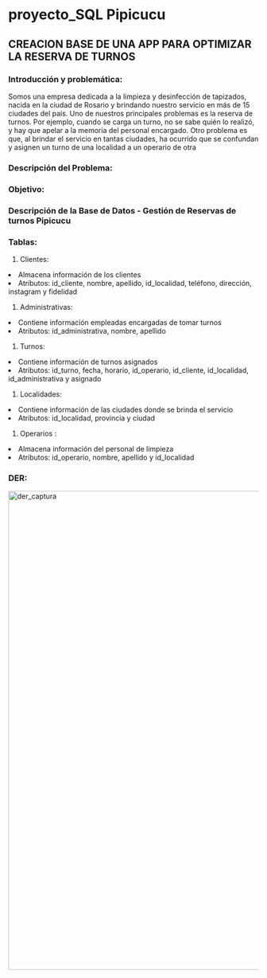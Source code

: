 # proyecto_SQL Pipicucu
<h2>CREACION BASE DE UNA APP PARA OPTIMIZAR LA RESERVA DE TURNOS </h2>

<h3>Introducción y problemática:</h3>
 Somos una empresa dedicada a la limpieza y desinfección de tapizados, nacida en la ciudad de Rosario y brindando nuestro servicio en más de 15 ciudades del país. Uno de nuestros principales problemas es la reserva de turnos. Por ejemplo, cuando se carga un turno, no se sabe quién lo realizó, y hay que apelar a la memoria del personal encargado. Otro problema es que, al brindar el servicio en tantas ciudades, ha ocurrido que se confundan y asignen un turno de una localidad a un operario de otra

 <h3>Descripción del Problema: </h3>


 <h3>Objetivo:</h3>  

 <h3>Descripción de la Base de Datos - Gestión de Reservas de turnos Pipicucu </h3>


 <h3>Tablas:</h3>
<ol>
    <li>Clientes:  
</ol>    
       <li> Almacena información de los clientes</li>
       <li> Atributos: id_cliente, nombre, apellido, id_localidad, teléfono, dirección, instagram y fidelidad </li>
    </li>

<ol>
    <li>Administrativas:  
</ol>    
       <li> Contiene información empleadas encargadas de tomar turnos</li>
       <li> Atributos: id_administrativa, nombre, apellido</li>
    </li>

<ol>
    <li>Turnos:  
</ol>    
       <li>Contiene información de turnos asignados</li>
       <li> Atributos: id_turno, fecha, horario, id_operario, id_cliente, id_localidad, id_administrativa y asignado</li>
    </li>

<ol>
    <li>Localidades:  
</ol>    
       <li> Contiene información de las ciudades donde se brinda el servicio</li>
       <li> Atributos: id_localidad, provincia y ciudad </li>
    </li>

<ol>
    <li>Operarios :  
</ol>    
       <li> Almacena información del personal de limpieza</li>
       <li> Atributos: id_operario, nombre, apellido y id_localidad</li>
    </li>





 
<h3>DER: </h3>
<img width="962" alt="der_captura" src="https://github.com/Prestera/proyecto_SQL/assets/121523848/d9258ef8-ed69-43cd-b7a7-5899ec0e26fc">
